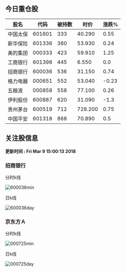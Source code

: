 
## 今日重仓股 

|股名|代码|被持数|时价|涨跌%|
|---|---|---|---|---|
|中国太保|601601|333|40.290|0.55|
|新华保险|601336|360|53.930|0.24|
|美的集团|000333|423|59.910|1.25|
|工商银行|601398|445|6.550|0.0|
|招商银行|600036|536|31.150|0.74|
|格力电器|000651|552|53.040|-0.23|
|五粮液|000858|558|77.100|0.26|
|伊利股份|600887|620|31.090|-1.3|
|贵州茅台|600519|712|728.200|0.75|
|中国平安|601318|868|70.890|0.5|

## 关注股信息
**更新时间 : Fri Mar  9 15:00:13 2018**
### 招商银行 
分时k线

![600036min](http://image.sinajs.cn/newchart/min/n/sh600036.gif)

日k线

![600036day](http://image.sinajs.cn/newchart/daily/n/sh600036.gif)

### 京东方Ａ 
分时k线

![000725min](http://image.sinajs.cn/newchart/min/n/sz000725.gif)

日k线

![000725day](http://image.sinajs.cn/newchart/daily/n/sz000725.gif)
